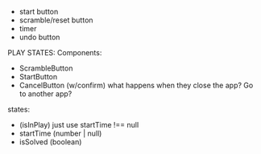 - start button
- scramble/reset button
- timer
- undo button

PLAY STATES:
Components:
- ScrambleButton
- StartButton
- CancelButton (w/confirm)
    what happens when they close the app? Go to another app?

states: 
  - (isInPlay) just use startTime !== null
  - startTime (number | null)
  - isSolved (boolean)

